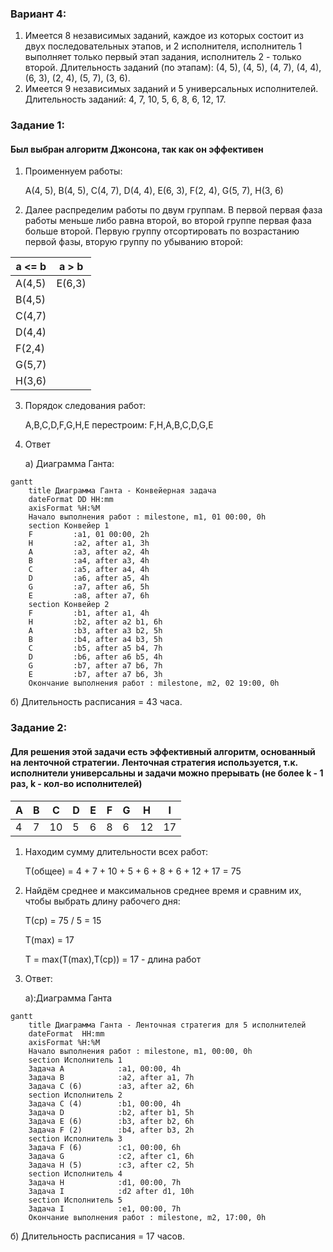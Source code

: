 ### Вариант 4:
1. Имеется 8 независимых заданий, каждое из которых состоит из двух последовательных этапов, и 2 исполнителя, исполнитель 1 выполняет только первый этап задания, исполнитель 2 - только второй. Длительность заданий (по этапам): (4, 5), (4, 5), (4, 7), (4, 4), (6, 3), (2, 4), (5, 7), (3, 6).
2. Имеется 9 независимых заданий и 5 универсальных исполнителей. Длительность заданий: 4, 7, 10, 5, 6, 8, 6, 12, 17.

### Задание 1:
   
#### Был выбран алгоритм Джонсона, так как он эффективен

1. Проименнуем работы:
    
    A(4, 5), B(4, 5), C(4, 7), D(4, 4), E(6, 3), F(2, 4), G(5, 7), H(3, 6)
2. Далее распределим работы по двум группам. В первой первая фаза работы меньше либо равна второй, во второй группе первая фаза больше второй. Первую группу отсортировать по возрастанию первой фазы, вторую группу по убыванию второй:
    
| a <= b | a > b  |
|--------|--------|
| A(4,5) | E(6,3) |
| B(4,5) |        |
| C(4,7) |        |
| D(4,4) |        |
| F(2,4) |        |
| G(5,7) |        |
| H(3,6) |        |

3. Порядок следования работ:
    
    A,B,C,D,F,G,H,E
    перестроим:
    F,H,A,B,C,D,G,E

4. Ответ

   а) Диаграмма Ганта:
```mermaid
gantt
    title Диаграмма Ганта - Конвейерная задача
    dateFormat DD HH:mm    
    axisFormat %H:%M
    Начало выполнения работ : milestone, m1, 01 00:00, 0h
    section Конвейер 1
    F         :a1, 01 00:00, 2h
    H         :a2, after a1, 3h
    A         :a3, after a2, 4h
    B         :a4, after a3, 4h
    C         :a5, after a4, 4h
    D         :a6, after a5, 4h
    G         :a7, after a6, 5h
    E         :a8, after a7, 6h
    section Конвейер 2
    F         :b1, after a1, 4h
    H         :b2, after a2 b1, 6h
    A         :b3, after a3 b2, 5h
    B         :b4, after a4 b3, 5h
    C         :b5, after a5 b4, 7h
    D         :b6, after a6 b5, 4h
    G         :b7, after a7 b6, 7h
    E         :b7, after a7 b6, 3h
    Окончание выполнения работ : milestone, m2, 02 19:00, 0h
```
 б) Длительность расписания = 43 часа.

### Задание 2:

#### Для решения этой задачи есть эффективный алгоритм, основанный на ленточной стратегии. Ленточная стратегия используется, т.к. исполнители универсальны и задачи можно прерывать (не более k - 1 раз, k - кол-во исполнителей)
 
| A | B | C  | D | E | F | G | H  | I  |
|---|---|----|---|---|---|---|----|----|
| 4 | 7 | 10 | 5 | 6 | 8 | 6 | 12 | 17 |


1. Находим сумму длительности всех работ:
   
    T(общее) = 4 + 7 + 10 + 5 + 6 + 8 + 6 + 12 + 17 = 75

2. Найдём среднее и максимальнов среднее время и сравним их, чтобы выбрать длину рабочего дня:
    
    T(ср) = 75 / 5 = 15

    T(max) = 17

   T = max(T(max),T(ср)) = 17 - длина работ

3. Ответ: 
   
   а):Диаграмма Ганта
```mermaid
gantt
    title Диаграмма Ганта - Ленточная стратегия для 5 исполнителей
    dateFormat  HH:mm    
    axisFormat %H:%M
    Начало выполнения работ : milestone, m1, 00:00, 0h
    section Исполнитель 1
    Задача A            :a1, 00:00, 4h
    Задача B            :a2, after a1, 7h
    Задача C (6)        :a3, after a2, 6h
    section Исполнитель 2
    Задача C (4)        :b1, 00:00, 4h
    Задача D            :b2, after b1, 5h
    Задача E (6)        :b3, after b2, 6h
    Задача F (2)        :b4, after b3, 2h
    section Исполнитель 3
    Задача F (6)        :c1, 00:00, 6h
    Задача G            :c2, after c1, 6h
    Задача H (5)        :c3, after c2, 5h
    section Исполнитель 4
    Задача H            :d1, 00:00, 7h
    Задача I            :d2 after d1, 10h
    section Исполнитель 5
    Задача I            :e1, 00:00, 7h
    Окончание выполнения работ : milestone, m2, 17:00, 0h
```
б) Длительность расписания = 17 часов.